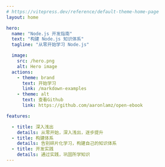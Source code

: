 ```yaml
---
# https://vitepress.dev/reference/default-theme-home-page
layout: home

hero:
  name: "Node.js 开发指南"
  text: "构建 Node.js 知识体系"
  tagline: "从零开始学习 Node.js"

  image:
    src: /hero.png
    alt: Hero image
  actions:
    - theme: brand
      text: 开始学习
      link: /markdown-examples
    - theme: alt
      text: 查看Github
      link: https://github.com/aaronlamz/open-ebook

features:

  - title: 深入浅出
    details: 从零开始，深入浅出，逐步提升
  - title: 构建体系
    details: 告别碎片化学习，构建自己的知识体系
  - title: 开发实践
    details: 通过实践，巩固所学知识
---
```


